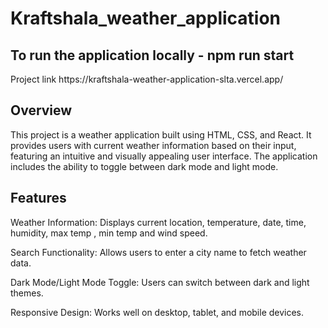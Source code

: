 # Kraftshala_weather_application

<h2>To run the application locally - npm run start</h2>
<p>Project link https://kraftshala-weather-application-slta.vercel.app/</p>

<h2>Overview</h2>
<p>This project is a weather application built using HTML, CSS, and React. It provides users with current weather information based on their input, featuring an intuitive and visually appealing user interface. The application includes the ability to toggle between dark mode and light mode.</p>

<h2>Features</h2>
<p>Weather Information: Displays current location, temperature, date, time, humidity, max temp , min temp and wind speed.</p>
<P>Search Functionality: Allows users to enter a city name to fetch weather data.</P>
<P>Dark Mode/Light Mode Toggle: Users can switch between dark and light themes.</P>
<P>Responsive Design: Works well on desktop, tablet, and mobile devices.</P>
